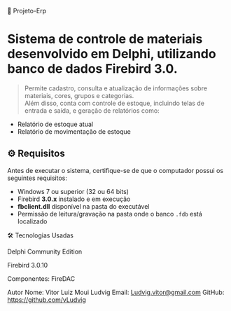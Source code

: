 🧾 Projeto-Erp

# Sistema de controle de materiais desenvolvido em Delphi, utilizando banco de dados Firebird 3.0. 
> Permite cadastro, consulta e atualização de informações sobre materiais, cores, grupos e categorias.  
> Além disso, conta com controle de estoque, incluindo telas de entrada e saída, e geração de relatórios como:
- Relatório de estoque atual
- Relatório de movimentação de estoque

## ⚙️ Requisitos

Antes de executar o sistema, certifique-se de que o computador possui os seguintes requisitos:

- Windows 7 ou superior (32 ou 64 bits)
- Firebird **3.0.x** instalado e em execução
- **fbclient.dll** disponível na pasta do executável
- Permissão de leitura/gravação na pasta onde o banco `.fdb` está localizado

🛠️ Tecnologias Usadas

Delphi Community Edition

Firebird 3.0.10

Componentes: FireDAC 

Autor
Nome: Vitor Luiz Moui Ludvig
Email: Ludvig.vitor@gmail.com
GitHub: https://github.com/vLudvig
